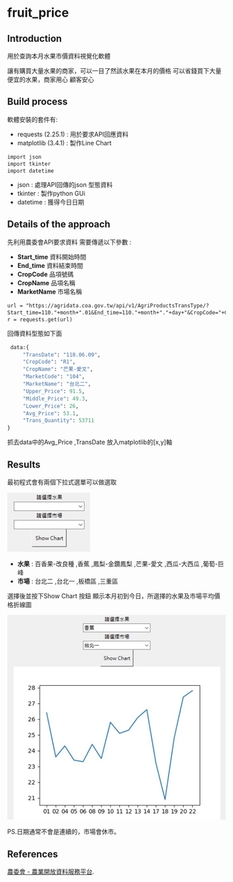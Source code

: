 # fruit_price

## Introduction
用於查詢本月水果市價資料視覺化軟體

讓有購買大量水果的商家，可以一目了然該水果在本月的價格
可以省錢買下大量便宜的水果，商家用心 顧客安心

## Build process
軟體安裝的套件有:
* requests (2.25.1) : 用於要求API回應資料
* matplotlib (3.4.1) : 製作Line Chart
```
import json
import tkinter
import datetime
```
* json : 處理API回傳的json 型態資料
* tkinter : 製作python GUi
* datetime : 獲得今日日期

## Details of the approach
先利用農委會API要求資料
需要傳遞以下參數 : 
* **Start_time** 資料開始時間
* **End_time**  資料結束時間
* **CropCode**  品項號碼
* **CropName**  品項名稱
* **MarketName**  市場名稱
```
url = "https://agridata.coa.gov.tw/api/v1/AgriProductsTransType/?Start_time=110."+month+".01&End_time=110."+month+"."+day+"&CropCode="+CropCodes[numc]+"&CropName="+CropNames[numc]+"&MarketName="+MarketNames[numm]
r = requests.get(url)
```
回傳資料型態如下面
```python
 data:{
     "TransDate": "110.06.09",
     "CropCode": "R1",
     "CropName": "芒果-愛文",
     "MarketCode": "104",
     "MarketName": "台北二",
     "Upper_Price": 91.5,
     "Middle_Price": 49.3,
     "Lower_Price": 26,
     "Avg_Price": 53.1,
     "Trans_Quantity": 53711
}
```
抓去data中的Avg_Price ,TransDate
放入matplotlib的[x,y]軸

## Results
最初程式會有兩個下拉式選單可以做選取

![image](https://github.com/yachen9991/fruit_price/blob/main/img/combobox.jpg)

* **水果** : 百香果-改良種 ,香蕉 ,鳳梨-金鑽鳳梨 ,芒果-愛文 ,西瓜-大西瓜 ,葡萄-巨峰
* **市場** : 台北二 ,台北一 ,板橋區 ,三重區

選擇後並按下Show Chart 按鈕
顯示本月初到今日，所選擇的水果及市場平均價格折線圖

![image](https://github.com/yachen9991/fruit_price/blob/main/img/result2.jpg)

PS.日期通常不會是連續的，市場會休市。
## References
[農委會 - 農業開放資料服務平台](https://agridata.coa.gov.tw/api.aspx#operations-tag-%E4%BA%A4%E6%98%93%E8%A1%8C%E6%83%85).

